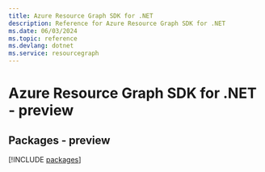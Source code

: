 ```yaml
---
title: Azure Resource Graph SDK for .NET
description: Reference for Azure Resource Graph SDK for .NET
ms.date: 06/03/2024
ms.topic: reference
ms.devlang: dotnet
ms.service: resourcegraph
---
```

# Azure Resource Graph SDK for .NET - preview
## Packages - preview
[!INCLUDE [packages](resource-graph-index.md)]